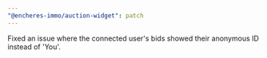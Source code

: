 ```yaml
---
"@encheres-immo/auction-widget": patch
---
```


Fixed an issue where the connected user's bids showed their anonymous ID instead of 'You'.
